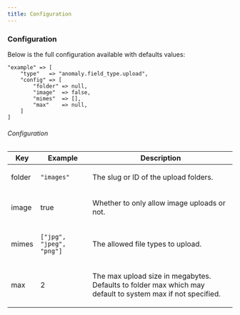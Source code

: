 ```yaml
---
title: Configuration
---
```


### Configuration

Below is the full configuration available with defaults values:

    "example" => [
        "type"   => "anomaly.field_type.upload",
        "config" => [
            "folder" => null,
            "image"  => false,
            "mimes"  => [],
            "max"    => null,
        ]
    ]

###### Configuration

<table class="table table-bordered table-striped">

<thead>

<tr>

<th>Key</th>

<th>Example</th>

<th>Description</th>

</tr>

</thead>

<tbody>

<tr>

<td>

folder

</td>

<td>

`"images"`

</td>

<td>

The slug or ID of the upload folders.

</td>

</tr>

<tr>

<td>

image

</td>

<td>

true

</td>

<td>

Whether to only allow image uploads or not.

</td>

</tr>

<tr>

<td>

mimes

</td>

<td>

`["jpg", "jpeg", "png"]`

</td>

<td>

The allowed file types to upload.

</td>

</tr>

<tr>

<td>

max

</td>

<td>

2

</td>

<td>

The max upload size in megabytes. Defaults to folder max which may default to system max if not specified.

</td>

</tr>

</tbody>

</table>
